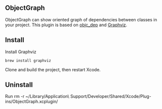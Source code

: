 ## ObjectGraph
ObjectGraph can show oriented graph of dependencies between classes in your project.
This plugin is based on [objc_dep](https://github.com/nst/objc_dep) and [Graphviz](http://www.graphviz.org/).

## Install 
Install Graphviz
```
brew install graphviz
```

Clone and build the project, then restart Xcode.

## Uninstall
Run rm -r ~/Library/Application\ Support/Developer/Shared/Xcode/Plug-ins/ObjectGraph.xcplugin/
